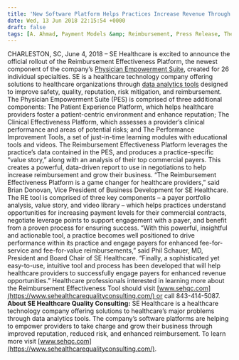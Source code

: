 ```yaml
---
title: 'New Software Platform Helps Practices Increase Revenue Through Enhanced Reimbursement'
date: Wed, 13 Jun 2018 22:15:54 +0000
draft: false
tags: [A. Ahmad, Payment Models &amp; Reimbursement, Press Release, The Healthcare Guys]
---
```


CHARLESTON, SC, June 4, 2018 – SE Healthcare is excited to announce the official rollout of the Reimbursement Effectiveness Platform, the newest component of the company’s [Physician Empowerment Suite](https://www.sehealthcarequalityconsulting.com/solutions/physician-empowerment-suite/), created for 26 individual specialties. SE is a healthcare technology company offering solutions to healthcare organizations through [data analytics tools](https://www.sehealthcarequalityconsulting.com/solutions/) designed to improve safety, quality, reputation, risk mitigation, and reimbursement. The Physician Empowerment Suite (PES) is comprised of three additional components: The Patient Experience Platform, which helps healthcare providers foster a patient-centric environment and enhance reputation; The Clinical Effectiveness Platform, which assesses a provider’s clinical performance and areas of potential risks; and The Performance Improvement Tools, a set of just-in-time learning modules with educational tools and videos. The Reimbursement Effectiveness Platform leverages the practice’s data contained in the PES, and produces a practice-specific “value story,” along with an analysis of their top commercial payers. This creates a powerful, data-driven report to use in negotiations to help increase reimbursement and grow their business. “The Reimbursement Effectiveness Platform is a game changer for healthcare providers,” said Brian Donovan, Vice President of Business Development for SE Healthcare. The RE tool is comprised of three key components – a payer portfolio analysis, value story, and video library – which helps practices understand opportunities for increasing payment levels for their commercial contracts, negotiate leverage points to support engagement with a payer, and benefit from a proven process for ensuring success. “With this powerful, insightful and actionable tool, a practice becomes well positioned to drive performance within its practice and engage payers for enhanced fee-for-service and fee-for-value reimbursements,” said Phil Schauer, MD, President and Board Chair of SE Healthcare. “Finally, a sophisticated yet easy-to-use, intuitive tool and process has been developed that will help healthcare providers to successfully engage payers for enhanced revenue opportunities.” Healthcare professionals interested in learning more about the Reimbursement Effectiveness Tool should visit [www.sehqc.com](https://www.sehealthcarequalityconsulting.com/) or call 843-414-5087. **About SE Healthcare Quality Consulting:** SE Healthcare is a healthcare technology company offering solutions to healthcare’s major problems through data analytics tools. The company’s software platforms are helping to empower providers to take charge and grow their business through improved reputation, reduced risk, and enhanced reimbursement. To learn more visit [www.sehqc.com](https://www.sehealthcarequalityconsulting.com/).